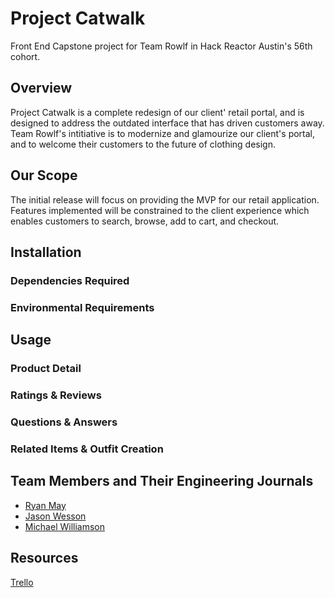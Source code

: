 # Project Catwalk
Front End Capstone project for Team Rowlf in Hack Reactor Austin's 56th cohort.

## Overview
Project Catwalk is a complete redesign of our client' retail portal, and is designed to address the outdated interface that has driven customers away. Team Rowlf's intitiative is to modernize and glamourize our client's portal, and to welcome their customers to the future of clothing design. 

## Our Scope
The initial release will focus on providing the MVP for our retail application. Features implemented will be constrained to the client experience which enables customers to search, browse, add to cart, and checkout.

## Installation
### Dependencies Required
### Environmental Requirements

## Usage
### Product Detail

### Ratings & Reviews

### Questions & Answers

### Related Items & Outfit Creation

## Team Members and Their Engineering Journals
* [Ryan May]()
* [Jason Wesson](https://gist.github.com/jsnwesson/6454fafbeb1a03f6347f9951c78a17b4)
* [Michael Williamson](https://gist.github.com/mikethegrunt/0ae48f0f5f73f868a5a77fb12d745a63)

## Resources
[Trello](https://trello.com/b/zlrsTJTs/fec)

